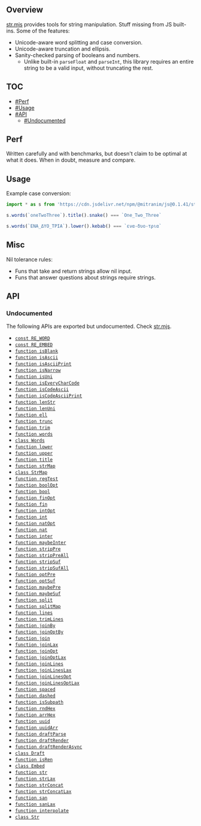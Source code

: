 ## Overview

[str.mjs](../str.mjs) provides tools for string manipulation. Stuff missing from JS built-ins. Some of the features:

* Unicode-aware word splitting and case conversion.
* Unicode-aware truncation and ellipsis.
* Sanity-checked parsing of booleans and numbers.
  * Unlike built-in `parseFloat` and `parseInt`, this library requires an entire string to be a valid input, without truncating the rest.

## TOC

* [#Perf](#perf)
* [#Usage](#usage)
* [#API](#api)
  * [#Undocumented](#undocumented)

## Perf

Written carefully and with benchmarks, but doesn't claim to be optimal at what it does. When in doubt, measure and compare.

## Usage

Example case conversion:

```js
import * as s from 'https://cdn.jsdelivr.net/npm/@mitranim/js@0.1.41/str.mjs'

s.words(`oneTwoThree`).title().snake() === `One_Two_Three`

s.words(`ΕΝΑ_ΔΥΟ_ΤΡΙΑ`).lower().kebab() === `ενα-δυο-τρια`
```

## Misc

Nil tolerance rules:

  * Funs that take and return strings allow nil input.
  * Funs that answer questions about strings require strings.

## API

### Undocumented

The following APIs are exported but undocumented. Check [str.mjs](../str.mjs).

  * [`const RE_WORD`](../str.mjs#L10)
  * [`const RE_EMBED`](../str.mjs#L11)
  * [`function isBlank`](../str.mjs#L13)
  * [`function isAscii`](../str.mjs#L15)
  * [`function isAsciiPrint`](../str.mjs#L17)
  * [`function isNarrow`](../str.mjs#L19)
  * [`function isUni`](../str.mjs#L25)
  * [`function isEveryCharCode`](../str.mjs#L27)
  * [`function isCodeAscii`](../str.mjs#L36)
  * [`function isCodeAsciiPrint`](../str.mjs#L40)
  * [`function lenStr`](../str.mjs#L44)
  * [`function lenUni`](../str.mjs#L46)
  * [`function ell`](../str.mjs#L53)
  * [`function trunc`](../str.mjs#L55)
  * [`function trim`](../str.mjs#L77)
  * [`function words`](../str.mjs#L79)
  * [`class Words`](../str.mjs#L88)
  * [`function lower`](../str.mjs#L149)
  * [`function upper`](../str.mjs#L150)
  * [`function title`](../str.mjs#L156)
  * [`function strMap`](../str.mjs#L162)
  * [`class StrMap`](../str.mjs#L175)
  * [`function regTest`](../str.mjs#L270)
  * [`function boolOpt`](../str.mjs#L275)
  * [`function bool`](../str.mjs#L282)
  * [`function finOpt`](../str.mjs#L284)
  * [`function fin`](../str.mjs#L289)
  * [`function intOpt`](../str.mjs#L291)
  * [`function int`](../str.mjs#L296)
  * [`function natOpt`](../str.mjs#L298)
  * [`function nat`](../str.mjs#L303)
  * [`function inter`](../str.mjs#L305)
  * [`function maybeInter`](../str.mjs#L315)
  * [`function stripPre`](../str.mjs#L325)
  * [`function stripPreAll`](../str.mjs#L332)
  * [`function stripSuf`](../str.mjs#L337)
  * [`function stripSufAll`](../str.mjs#L344)
  * [`function optPre`](../str.mjs#L349)
  * [`function optSuf`](../str.mjs#L355)
  * [`function maybePre`](../str.mjs#L361)
  * [`function maybeSuf`](../str.mjs#L367)
  * [`function split`](../str.mjs#L373)
  * [`function splitMap`](../str.mjs#L378)
  * [`function lines`](../str.mjs#L401)
  * [`function trimLines`](../str.mjs#L402)
  * [`function joinBy`](../str.mjs#L404)
  * [`function joinOptBy`](../str.mjs#L414)
  * [`function join`](../str.mjs#L424)
  * [`function joinLax`](../str.mjs#L425)
  * [`function joinOpt`](../str.mjs#L426)
  * [`function joinOptLax`](../str.mjs#L427)
  * [`function joinLines`](../str.mjs#L429)
  * [`function joinLinesLax`](../str.mjs#L430)
  * [`function joinLinesOpt`](../str.mjs#L431)
  * [`function joinLinesOptLax`](../str.mjs#L432)
  * [`function spaced`](../str.mjs#L434)
  * [`function dashed`](../str.mjs#L435)
  * [`function isSubpath`](../str.mjs#L438)
  * [`function rndHex`](../str.mjs#L448)
  * [`function arrHex`](../str.mjs#L454)
  * [`function uuid`](../str.mjs#L466)
  * [`function uuidArr`](../str.mjs#L474)
  * [`function draftParse`](../str.mjs#L488)
  * [`function draftRender`](../str.mjs#L489)
  * [`function draftRenderAsync`](../str.mjs#L490)
  * [`class Draft`](../str.mjs#L501)
  * [`function isRen`](../str.mjs#L531)
  * [`class Embed`](../str.mjs#L534)
  * [`function str`](../str.mjs#L557)
  * [`function strLax`](../str.mjs#L563)
  * [`function strConcat`](../str.mjs#L569)
  * [`function strConcatLax`](../str.mjs#L573)
  * [`function san`](../str.mjs#L581)
  * [`function sanLax`](../str.mjs#L583)
  * [`function interpolate`](../str.mjs#L586)
  * [`class Str`](../str.mjs#L605)
